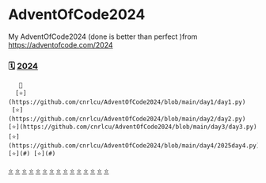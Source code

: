 # AdventOfCode2024
My AdventOfCode2024 (done is better than perfect )from https://adventofcode.com/2024



### 🗓️ [2024](https://adventofcode.com/2024)

       🎄
      [⭐](https://github.com/cnrlcu/AdventOfCode2024/blob/main/day1/day1.py)
     [⭐](https://github.com/cnrlcu/AdventOfCode2024/blob/main/day2/day2.py) [⭐](https://github.com/cnrlcu/AdventOfCode2024/blob/main/day3/day3.py)
    [⭐](https://github.com/cnrlcu/AdventOfCode2024/blob/main/day4/2025day4.py) [⭐](#) [⭐](#)
   [⭐](#) [⭐](#) [⭐](#) [⭐](#)
  [⭐](#) [⭐](#) [⭐](#) [⭐](#)
 [⭐](#) [⭐](#) [⭐](#) [⭐](#)
[⭐](#) [⭐](#) [⭐](#)
